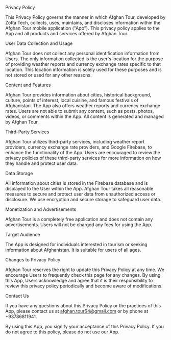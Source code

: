 Privacy Policy

This Privacy Policy governs the manner in which Afghan Tour, developed by ZoRa Tech, collects, uses, maintains, and discloses information within the Afghan Tour mobile application ("App"). This privacy policy applies to the App and all products and services offered by Afghan Tour.

User Data Collection and Usage

Afghan Tour does not collect any personal identification information from Users. The only information collected is the user's location for the purpose of providing weather reports and currency exchange rates specific to that location. This location information is solely used for these purposes and is not stored or used for any other reasons.

Content and Features

Afghan Tour provides information about cities, historical background, culture, points of interest, local cuisine, and famous festivals of Afghanistan. The App also offers weather reports and currency exchange rates. Users are not able to submit any content, such as posts, photos, videos, or comments within the App. All content is generated and managed by Afghan Tour.

Third-Party Services

Afghan Tour utilizes third-party services, including weather report providers, currency exchange rate providers, and Google Firebase, to enhance the functionality of the App. Users are encouraged to review the privacy policies of these third-party services for more information on how they handle and protect user data.

Data Storage

All information about cities is stored in the Firebase database and is displayed to the User within the App. Afghan Tour takes all reasonable measures to secure and protect user data from unauthorized access or disclosure. We use encryption and secure storage to safeguard user data.

Monetization and Advertisements

Afghan Tour is a completely free application and does not contain any advertisements. Users will not be charged any fees for using the App.

Target Audience

The App is designed for individuals interested in tourism or seeking information about Afghanistan. It is suitable for users of all ages.

Changes to Privacy Policy

Afghan Tour reserves the right to update this Privacy Policy at any time. We encourage Users to frequently check this page for any changes. By using this App, Users acknowledge and agree that it is their responsibility to review this privacy policy periodically and become aware of modifications.

Contact Us

If you have any questions about this Privacy Policy or the practices of this App, please contact us at afghan.tour64@gmail.com or by phone at +93786811941.

By using this App, you signify your acceptance of this Privacy Policy. If you do not agree to this policy, please do not use our App.
